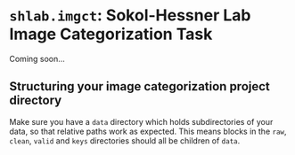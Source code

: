 # `shlab.imgct`: Sokol-Hessner Lab Image Categorization Task

Coming soon...

## Structuring your image categorization project directory

Make sure you have a `data` directory which holds subdirectories of your data, so that relative paths work as expected. This means blocks in the `raw`, `clean`, `valid` and `keys` directories should all be children of `data`.